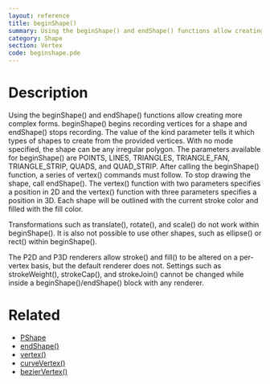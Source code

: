 ```yaml
---
layout: reference
title: beginShape()
summary: Using the beginShape() and endShape() functions allow creating more complex forms
category: Shape
section: Vertex
code: beginshape.pde
---
```


# Description

Using the beginShape() and endShape() functions allow creating more complex forms. beginShape() begins recording vertices for a shape and endShape() stops recording. The value of the kind parameter tells it which types of shapes to create from the provided vertices. With no mode specified, the shape can be any irregular polygon. The parameters available for beginShape() are POINTS, LINES, TRIANGLES, TRIANGLE_FAN, TRIANGLE_STRIP, QUADS, and QUAD_STRIP. After calling the beginShape() function, a series of vertex() commands must follow. To stop drawing the shape, call endShape(). The vertex() function with two parameters specifies a position in 2D and the vertex() function with three parameters specifies a position in 3D. Each shape will be outlined with the current stroke color and filled with the fill color. 

Transformations such as translate(), rotate(), and scale() do not work within beginShape(). It is also not possible to use other shapes, such as ellipse() or rect() within beginShape(). 

The P2D and P3D renderers allow stroke() and fill() to be altered on a per-vertex basis, but the default renderer does not. Settings such as strokeWeight(), strokeCap(), and strokeJoin() cannot be changed while inside a beginShape()/endShape() block with any renderer.
# Related

- [PShape](pshape.html)
- [endShape()](endshape.html)
- [vertex()](vertex.html)
- [curveVertex()](curvevertex.html)
- [bezierVertex()](beziervertex.html)

